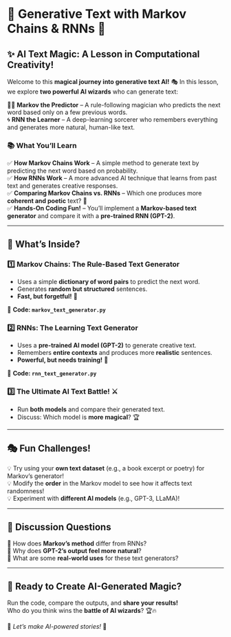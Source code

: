 # **🔮 Generative Text with Markov Chains & RNNs 🤖**  
## **✨ AI Text Magic: A Lesson in Computational Creativity!**  

Welcome to this **magical journey into generative text AI!** 🎭 In this lesson, we explore **two powerful AI wizards** who can generate text:  

🧙‍♂️ **Markov the Predictor** – A rule-following magician who predicts the next word based only on a few previous words.  
🌀 **RNN the Learner** – A deep-learning sorcerer who remembers everything and generates more natural, human-like text.  

### **📚 What You’ll Learn**  
✅ **How Markov Chains Work** – A simple method to generate text by predicting the next word based on probability.  
✅ **How RNNs Work** – A more advanced AI technique that learns from past text and generates creative responses.  
✅ **Comparing Markov Chains vs. RNNs** – Which one produces more **coherent and poetic** text? 🤔  
✅ **Hands-On Coding Fun!** – You’ll implement a **Markov-based text generator** and compare it with a **pre-trained RNN (GPT-2)**.  

---

## **🚀 What’s Inside?**
### **1️⃣ Markov Chains: The Rule-Based Text Generator**  
- Uses a simple **dictionary of word pairs** to predict the next word.  
- Generates **random but structured** sentences.  
- **Fast, but forgetful!** 🧠  

🔗 **Code: `markov_text_generator.py`**  

### **2️⃣ RNNs: The Learning Text Generator**  
- Uses a **pre-trained AI model (GPT-2)** to generate creative text.  
- Remembers **entire contexts** and produces more **realistic** sentences.  
- **Powerful, but needs training!** 💪  

🔗 **Code: `rnn_text_generator.py`**  

### **3️⃣ The Ultimate AI Text Battle! ⚔️**
- Run **both models** and compare their generated text.  
- Discuss: Which model is **more magical**? 🏆  

---

## **🎭 Fun Challenges!**
💡 Try using your **own text dataset** (e.g., a book excerpt or poetry) for Markov’s generator!  
💡 Modify the **order** in the Markov model to see how it affects text randomness!  
💡 Experiment with **different AI models** (e.g., GPT-3, LLaMA)!  

---

## **💬 Discussion Questions**
🤔 How does **Markov’s method** differ from RNNs?  
🤔 Why does **GPT-2’s output feel more natural**?  
🤔 What are some **real-world uses** for these text generators?  

---

## **🎉 Ready to Create AI-Generated Magic?**
Run the code, compare the outputs, and **share your results!**  
Who do you think wins the **battle of AI wizards**? 🏆🔥  

🚀 *Let’s make AI-powered stories!* 🚀  

